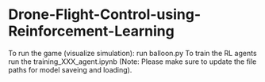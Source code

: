 # Drone-Flight-Control-using-Reinforcement-Learning
To run the game (visualize simulation): run balloon.py 
To train the RL agents run the training_XXX_agent.ipynb (Note: Please make sure to update the file paths for model saveing and loading).
